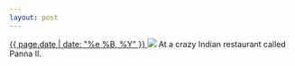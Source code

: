 ```yaml
---
layout: post
---
```


<p>
  <a href="/470">
    <time>{{ page.date | date: "%e %B, %Y" }}</time>
  </a>
  <a href="/470"><img src="{{ site.assets_url }}/470.jpg"/></a>
  <span>At a crazy Indian restaurant called Panna II.</span>
</p>
